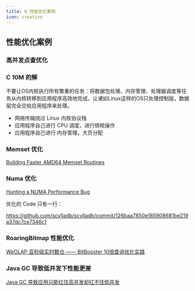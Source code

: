 ```yaml
---
title: 6 性能优化案例
icon: creative
---
```


## 性能优化案例

### 高并发点查优化


### C 10M 的解

不要让OS内核执行所有繁重的任务：将数据包处理、内存管理、处理器调度等任务从内核转移到应用程序高效地完成，让诸如Linux这样的OS只处理控制层，数据层完全交给应用程序来处理。

- 网络传输绕过 Linux 内核协议栈
- 应用程序自己进行 CPU 调度，进行绑核操作
- 应用程序自己进行 内存管理，大页分配

### Memset 优化

[Building Faster AMD64 Memset Routines](https://msrc.microsoft.com/blog/2021/01/building-faster-amd64-memset-routines/)

### Numa 优化

[Hunting a NUMA Performance Bug](https://www.scylladb.com/2021/09/28/hunting-a-numa-performance-bug/)

优化的 Code 只有一行：

<https://github.com/scylladb/scylladb/commit/126baa7850e185908681be219a37dc7ce7346c1>

### RoaringBitmap 性能优化

[WeOLAP 亚秒级实时数仓 —— BitBooster 10倍查询优化实践](https://mp.weixin.qq.com/s/tJQoNRZ5UDJ_IASZLlhB4Q)

### Java GC 导致低并发下性能更差

[Java GC 导致应用只能扛住高并发却扛不住低并发](https://mp.weixin.qq.com/s/84QwT_aDD7gnu9QcFUoatQ)






